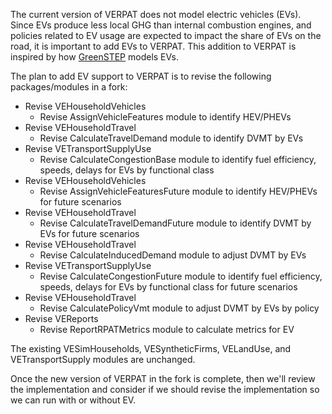 The current version of VERPAT does not model electric vehicles (EVs).  Since EVs produce less local GHG than internal combustion engines, and policies related to EV usage are expected to impact the share of EVs on the road, it is important to add EVs to VERPAT.  This addition to VERPAT is inspired by how [GreenSTEP](https://github.com/gregorbj/GreenSTEP/blob/master/Documentation/GreenSTEP-RSPM_Documentation_20151220.docx) models EVs.

The plan to add EV support to VERPAT is to revise the following packages/modules in a fork:

  - Revise VEHouseholdVehicles
    - Revise AssignVehicleFeatures module to identify HEV/PHEVs
  - Revise VEHouseholdTravel
    - Revise CalculateTravelDemand module to identify DVMT by EVs
  - Revise VETransportSupplyUse
    - Revise CalculateCongestionBase module to identify fuel efficiency, speeds, delays for EVs by functional class
  - Revise VEHouseholdVehicles
    - Revise AssignVehicleFeaturesFuture module to identify HEV/PHEVs for future scenarios
  - Revise VEHouseholdTravel
    - Revise CalculateTravelDemandFuture module to identify DVMT by EVs for future scenarios
  - Revise VEHouseholdTravel
    - Revise CalculateInducedDemand module to adjust DVMT by EVs
  - Revise VETransportSupplyUse
    - Revise CalculateCongestionFuture module to identify fuel efficiency, speeds, delays for EVs by functional class for future scenarios
  - Revise VEHouseholdTravel
    - Revise CalculatePolicyVmt module to adjust DVMT by EVs by policy
  - Revise VEReports
    - Revise ReportRPATMetrics module to calculate metrics for EV

The existing VESimHouseholds, VESyntheticFirms, VELandUse, and VETransportSupply modules are unchanged.

Once the new version of VERPAT in the fork is complete, then we'll review the implementation and consider if we should revise the implementation so we can run with or without EV.  


